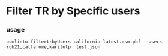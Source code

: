 # Filter TR by Specific users

### usage

`osmlinto filtertrbyUsers california-latest.osm.pbf --users rub21,calfarome,karitotp  test.json`
